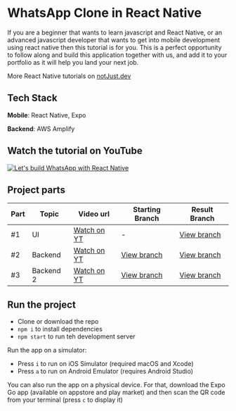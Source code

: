 # WhatsApp Clone in React Native

If you are a beginner that wants to learn javascript and React Native, or an advanced javascript developer that wants to get into mobile development using react native then this tutorial is for you. This is a perfect opportunity to follow along and build this application together with us, and add it to your portfolio as it will help you land your next job.

More React Native tutorials on [notJust.dev](http://notjust.dev/)

## Tech Stack

**Mobile**: React Native, Expo

**Backend**: AWS Amplify

## Watch the tutorial on YouTube

[![Let's build WhatsApp with React Native](http://img.youtube.com/vi/mxXJSVW4tRY/0.jpg)](http://www.youtube.com/watch?v=mxXJSVW4tRY "Let's build WhatsApp with React Native")

## Project parts

| Part | Topic     | Video url                                                 | Starting Branch                                                      | Result Branch                                                         |
| ---- | --------- | --------------------------------------------------------- | -------------------------------------------------------------------- | --------------------------------------------------------------------- |
| #1   | UI        | [Watch on YT](http://www.youtube.com/watch?v=mxXJSVW4tRY) | -                                                                    | [View branch](https://github.com/notJust-dev/whatsapp/tree/Part1-UI)  |
| #2   | Backend   | [Watch on YT](https://youtu.be/8psijC5ezkc)               | [View branch](https://github.com/notJust-dev/whatsapp/tree/Part1-UI) | [View branch](https://github.com/notJust-dev/whatsapp/tree/backend)   |
| #3   | Backend 2 | [Watch on YT](https://youtu.be/-m-4_DRLmrc)               | [View branch](https://github.com/notJust-dev/whatsapp/tree/backend)  | [View branch](https://github.com/notJust-dev/whatsapp/tree/backend-2) |

## Run the project

- Clone or download the repo
- `npm i` to install dependencies
- `npm start` to run teh development server

Run the app on a simulator:

- Press `i` to run on iOS Simulator (required macOS and Xcode)
- Press `a` to run on Android Emulator (requires Android Studio)

You can also run the app on a physical device. For that, download the Expo Go app (available on appstore and play market) and then scan the QR code from your terminal (press `c` to display it)
